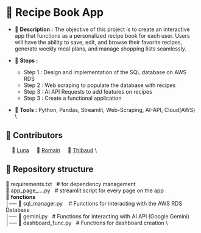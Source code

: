 # 📘 Recipe Book App

- 📄 **Description :** The objective of this project is to create an interactive app that functions as a personalized recipe book for each user. Users will have the ability to save, edit, and browse their favorite recipes, generate weekly meal plans, and manage shopping lists seamlessly.

- 🚩 **Steps :**
  -  Step 1 : Design and implementation of the SQL database on AWS RDS
  -  Step 2 : Web scraping to populate the database with recipes
  -  Step 3 : AI API Requests to add features on recipes
  -  Step 3 : Create a functional application
    
- 🔧 **Tools :** Python, Pandas, Streamlit, Web-Scraping, AI-API, Cloud(AWS)
\

 
## 👋 Contributors

&nbsp;&nbsp;&nbsp; 👩 [Luna](https://github.com/LunaGTN)  &nbsp;&nbsp;&nbsp;   🧑 [Romain](https://github.com/Romain-Data)  &nbsp;&nbsp;&nbsp;  🧑 [Thibaud](https://github.com/Thibaud-TR)
\


## 📂 Repository structure

📄 requirements.txt  &nbsp;&nbsp;# for dependency management\
📄 app_page_....py  &nbsp;&nbsp;# streamlit script for every page on the app\
📁 **fonctions** \
│── 📄 sql_manager.py &nbsp;&nbsp; # Functions for interacting with the AWS RDS Database \
│── 📄 gemini.py  &nbsp;&nbsp;# Functions for interacting with AI API (Google Gemini) \
│── 📄 dashboard_func.py &nbsp;&nbsp;# Functions for dashboard creation \
 
